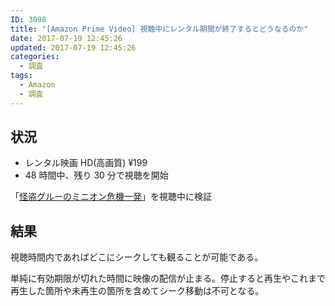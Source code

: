 ```yaml
---
ID: 3098
title: "[Amazon Prime Video] 視聴中にレンタル期間が終了するとどうなるのか"
date: 2017-07-19 12:45:26
updated: 2017-07-19 12:45:26
categories:
  - 調査
tags:
  - Amazon
  - 調査
---
```


## 状況

- レンタル映画 HD(高画質) ¥199
- 48 時間中、残り 30 分で視聴を開始

「[怪盗グルーのミニオン危機一発](https://www.amazon.co.jp/dp/B00IEZG61A)」を視聴中に検証

## 結果

視聴時間内であればどこにシークしても観ることが可能である。

単純に有効期限が切れた時間に映像の配信が止まる。停止すると再生やこれまで再生した箇所や未再生の箇所を含めてシーク移動は不可となる。
